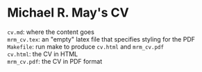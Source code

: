 # Michael R. May's CV

`cv.md`: where the content goes  
`mrm_cv.tex`: an "empty" latex file that specifies styling for the PDF  
`Makefile`: run make to produce `cv.html` and `mrm_cv.pdf`  
`cv.html`: the CV in HTML  
`mrm_cv.pdf`: the CV in PDF format  
